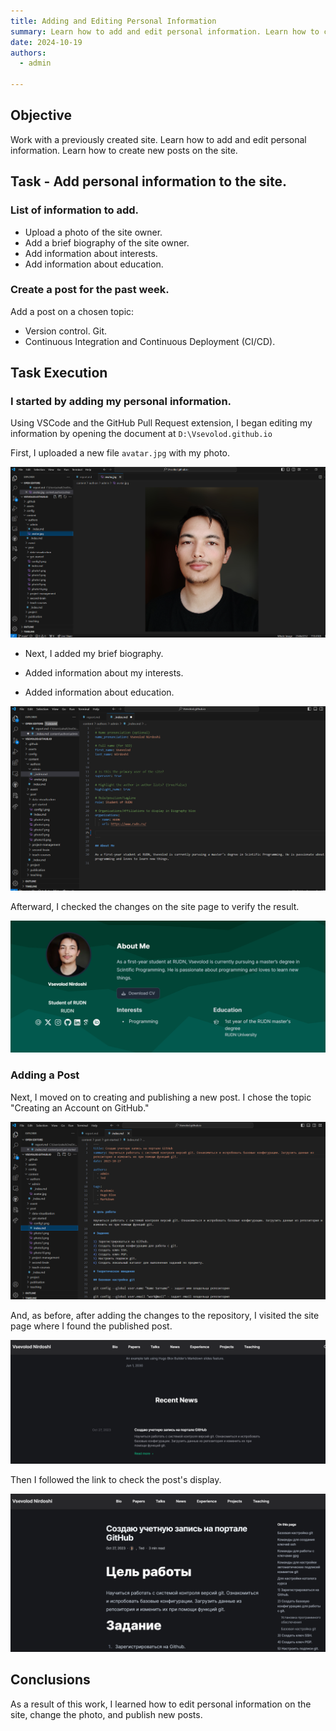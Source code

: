 ```yaml
---
title: Adding and Editing Personal Information
summary: Learn how to add and edit personal information. Learn how to create new posts on the site.
date: 2024-10-19
authors:
  - admin

---
```


## Objective

Work with a previously created site. Learn how to add and edit personal information. Learn how to create new posts on the site.

## Task - Add personal information to the site.

### List of information to add.

- Upload a photo of the site owner.
- Add a brief biography of the site owner.
- Add information about interests.
- Add information about education.

### Create a post for the past week.

Add a post on a chosen topic:
- Version control. Git.
- Continuous Integration and Continuous Deployment (CI/CD).

## Task Execution

### I started by adding my personal information.

Using VSCode and the GitHub Pull Request extension, I began editing my information by opening the document at 
`D:\Vsevolod.github.io`

First, I uploaded a new file `avatar.jpg` with my photo.

![Photo Replacement](1.png)

- Next, I added my brief biography.

- Added information about my interests.

- Added information about education.

![Description](2.png)

Afterward, I checked the changes on the site page to verify the result.

![Site with Added Changes](3.png)

### Adding a Post

Next, I moved on to creating and publishing a new post.
I chose the topic "Creating an Account on GitHub."

![Creating a New Post](4.png)

And, as before, after adding the changes to the repository, I visited the site page where I found the published post.

![Displaying Post Information on the Homepage](5.png)

Then I followed the link to check the post's display.

![Displaying the Post When Following the Link on the Site](6.png)

## Conclusions

As a result of this work, I learned how to edit personal information on the site, change the photo, and publish new posts.

